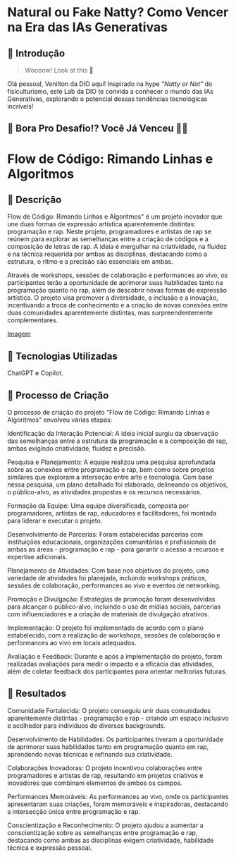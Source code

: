 # Natural ou Fake Natty? Como Vencer na Era das IAs Generativas

## 🚀 Introdução

> Woooow! Look at this 👀

Olá pessoal, Venilton da DIO aqui! Inspirado na hype _"Natty or Not"_ do fisiculturismo, este Lab da DIO te convida a conhecer o mundo das IAs Generativas, explorando o potencial dessas tendências tecnológicas incríveis!

## 🎯 Bora Pro Desafio!? Você Já Venceu 💪🤓



# Flow de Código: Rimando Linhas e Algoritmos 

## 📒 Descrição
Flow de Código: Rimando Linhas e Algoritmos" é um projeto inovador que une duas formas de expressão artística aparentemente distintas: programação e rap. Neste projeto, programadores e artistas de rap se reúnem para explorar as semelhanças entre a criação de códigos e a composição de letras de rap. A ideia é mergulhar na criatividade, na fluidez e na técnica requerida por ambas as disciplinas, destacando como a estrutura, o ritmo e a precisão são essenciais em ambas.

Através de workshops, sessões de colaboração e performances ao vivo, os participantes terão a oportunidade de aprimorar suas habilidades tanto na programação quanto no rap, além de descobrir novas formas de expressão artística. O projeto visa promover a diversidade, a inclusão e a inovação, incentivando a troca de conhecimento e a criação de novas conexões entre duas comunidades aparentemente distintas, mas surpreendentemente complementares.

[Imagem](https://exemplo.com/logo.png](https://th.bing.com/th/id/OIG4.vMQnv9h49yYwRvkxEBt2?w=1024&h=1024&rs=1&pid=ImgDetMain))



## 🤖 Tecnologias Utilizadas
ChatGPT e Copilot.

## 🧐 Processo de Criação
O processo de criação do projeto "Flow de Código: Rimando Linhas e Algoritmos" envolveu várias etapas:

Identificação da Interação Potencial: A ideia inicial surgiu da observação das semelhanças entre a estrutura da programação e a composição de rap, ambas exigindo criatividade, fluidez e precisão.

Pesquisa e Planejamento: A equipe realizou uma pesquisa aprofundada sobre as conexões entre programação e rap, bem como sobre projetos similares que exploram a interseção entre arte e tecnologia. Com base nessa pesquisa, um plano detalhado foi elaborado, delineando os objetivos, o público-alvo, as atividades propostas e os recursos necessários.

Formação da Equipe: Uma equipe diversificada, composta por programadores, artistas de rap, educadores e facilitadores, foi montada para liderar e executar o projeto.

Desenvolvimento de Parcerias: Foram estabelecidas parcerias com instituições educacionais, organizações comunitárias e profissionais de ambas as áreas - programação e rap - para garantir o acesso a recursos e expertise adicionais.

Planejamento de Atividades: Com base nos objetivos do projeto, uma variedade de atividades foi planejada, incluindo workshops práticos, sessões de colaboração, performances ao vivo e eventos de networking.

Promoção e Divulgação: Estratégias de promoção foram desenvolvidas para alcançar o público-alvo, incluindo o uso de mídias sociais, parcerias com influenciadores e a criação de materiais de divulgação atrativos.

Implementação: O projeto foi implementado de acordo com o plano estabelecido, com a realização de workshops, sessões de colaboração e performances ao vivo em locais adequados.

Avaliação e Feedback: Durante e após a implementação do projeto, foram realizadas avaliações para medir o impacto e a eficácia das atividades, além de coletar feedback dos participantes para orientar melhorias futuras.

## 🚀 Resultados
Comunidade Fortalecida: O projeto conseguiu unir duas comunidades aparentemente distintas - programação e rap - criando um espaço inclusivo e acolhedor para indivíduos de diversos backgrounds.

Desenvolvimento de Habilidades: Os participantes tiveram a oportunidade de aprimorar suas habilidades tanto em programação quanto em rap, aprendendo novas técnicas e refinando sua criatividade.

Colaborações Inovadoras: O projeto incentivou colaborações entre programadores e artistas de rap, resultando em projetos criativos e inovadores que combinam elementos de ambos os campos.

Performances Memoráveis: As performances ao vivo, onde os participantes apresentaram suas criações, foram memoráveis e inspiradoras, destacando a intersecção única entre programação e rap.

Conscientização e Reconhecimento: O projeto ajudou a aumentar a conscientização sobre as semelhanças entre programação e rap, destacando como ambas as disciplinas exigem criatividade, habilidade técnica e expressão pessoal.
